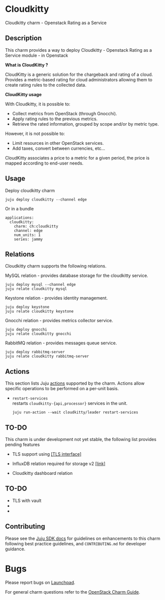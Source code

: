 # Cloudkitty

Cloudkitty charm - Openstack Rating as a Service

## Description

This charm provides a way to deploy Cloudkitty - Openstack Rating as a Service module - in Openstack

**What is CloudKitty ?**

CloudKitty is a generic solution for the chargeback and rating of a cloud. Provides a metric-based rating for cloud administrators allowing them to create rating rules to the collected data.


**CloudKitty usage**

With Cloudkitty, it is possible to:

* Collect metrics from OpenStack (through Gnocchi).
* Apply rating rules to the previous metrics.
* Retrieve the rated information, grouped by scope and/or by metric type.

However, it is not possible to:

* Limit resources in other OpenStack services.
* Add taxes, convert between currencies, etc...

CloudKitty associates a price to a metric for a given period, the price is mapped according to end-user needs.

## Usage

Deploy cloudkitty charm

```
juju deploy cloudkitty --channel edge
```

Or in a bundle
```
applications:
  cloudkitty:
    charm: ch:cloudkitty
    channel: edge
    num_units: 1
    series: jammy
```

## Relations

Cloudkitty charm supports the following relations.

MySQL relation - provides database storage for the cloudkitty service.

```
juju deploy mysql --channel edge
juju relate cloudkitty mysql
```

Keystone relation - provides identity management.

```
juju deploy keystone
juju relate cloudkitty keystone
```

Gnocchi relation - provides metrics collector service.
```
juju deploy gnocchi
juju relate cloudkitty gnocchi
```

RabbitMQ relation - provides messages queue service.
```
juju deploy rabbitmq-server
juju relate cloudkitty rabbitmq-server
```

## Actions
This section lists Juju [actions](https://jaas.ai/docs/actions) supported by the charm. Actions allow specific operations to be performed on a per-unit basis.

* `restart-services`\
restarts `cloudkitty-{api,processor}` services in the unit.

    ```
    juju run-action --wait cloudkitty/leader restart-services
    ```

## TO-DO

This charm is under development not yet stable, the following list provides pending features

* TLS support using [[TLS interface]](https://opendev.org/openstack/charm-ops-interface-tls-certificates/src/branch/master/interface_tls_certificates/ca_client.py)

* InfluxDB relation required for storage v2 [[link]](https://docs.openstack.org/cloudkitty/latest/admin/configuration/storage.html#influxdb-v2)

* Cloudkitty dashboard relation


## TO-DO

* TLS with vault
*
*

## Contributing

Please see the [Juju SDK docs](https://juju.is/docs/sdk) for guidelines
on enhancements to this charm following best practice guidelines, and
`CONTRIBUTING.md` for developer guidance.


# Bugs

Please report bugs on [Launchpad][lp-bugs-charm-cloudkitty].

For general charm questions refer to the [OpenStack Charm Guide][cg].

<!-- LINKS -->
[cg]: https://docs.openstack.org/charm-guide
[lp-bugs-charm-cloudkitty]: https://bugs.launchpad.net/charm-cloudkitty/+filebug